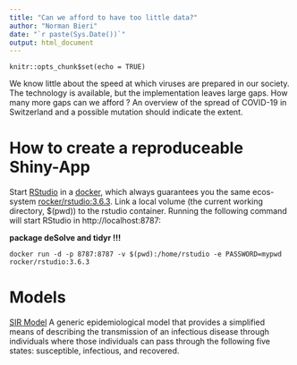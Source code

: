 ```yaml
---
title: "Can we afford to have too little data?"
author: "Norman Bieri"
date: "`r paste(Sys.Date())`"
output: html_document
---
```


```{r setup, include=FALSE}
knitr::opts_chunk$set(echo = TRUE)
```


We know little about the speed at which viruses are prepared in our society. The technology is available, but the implementation leaves large gaps. How many more gaps can we afford ? An overview of the spread of COVID-19 in Switzerland and a possible mutation should indicate the extent.

# How to create a reproduceable Shiny-App

Start [RStudio](https://rstudio.com) in a [docker](https://www.docker.com), which always guarantees you the same ecos-system [rocker/rstudio:3.6.3](https://github.com/rocker-org/rocker). Link a local volume (the current working directory, $(pwd)) to the rstudio container. Running the following command will start RStudio in http://localhost:8787:

**package deSolve and tidyr   !!!**


``` ba
docker run -d -p 8787:8787 -v $(pwd):/home/rstudio -e PASSWORD=mypwd rocker/rstudio:3.6.3
```

# Models

[SIR Model](https://www.idmod.org/docs/hiv/model-sir.html#sir-model)
A generic epidemiological model that provides a simplified means of describing the transmission of an infectious disease through individuals where those individuals can pass through the following five states: susceptible, infectious, and recovered.